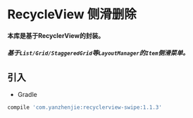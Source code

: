 # RecycleView 侧滑删除
#### 本库是基于RecyclerView的封装。
##### 基于`List/Grid/StaggeredGrid`等`LayoutManager`的`Item`侧滑菜单。
## 引入
* Gradle
```groovy
compile 'com.yanzhenjie:recyclerview-swipe:1.1.3'